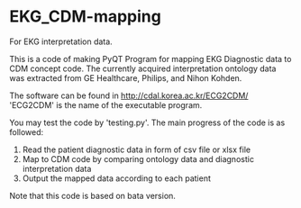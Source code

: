 # EKG_CDM-mapping
For EKG interpretation data.

This is a code of making PyQT Program for mapping EKG Diagnostic data to CDM concept code.
The currently acquired interpretation ontology data was extracted from GE Healthcare, Philips, and Nihon Kohden.

The software can be found in http://cdal.korea.ac.kr/ECG2CDM/
'ECG2CDM' is the name of the executable program.


You may test the code by 'testing.py'.
The main progress of the code is as followed:
  1. Read the patient diagnostic data in form of csv file or xlsx file
  2. Map to CDM code by comparing ontology data and diagnostic interpretation data
  3. Output the mapped data according to each patient

Note that this code is based on bata version.
